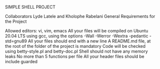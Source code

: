 SIMPLE SHELL PROJECT

Collaborators Lyde Latele and Kholophe Rabelani
General Requirements for the Project

Allowed editors: vi, vim, emacs
All your files will be compiled on Ubuntu 20.04 LTS using gcc, using the options -Wall -Werror -Wextra -pedantic -std=gnu89
All your files should end with a new line
A README.md file, at the root of the folder of the project is mandatory Code will be checked using betty-style.pl and betty-doc.pl
Shell should not have any memory leaks
No more than 5 functions per file
All your header files should be include guarded
